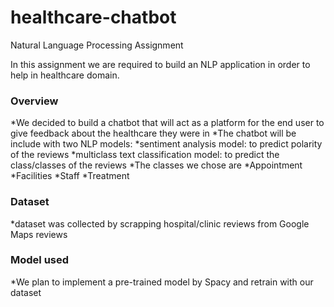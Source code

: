 # healthcare-chatbot
Natural Language Processing Assignment

In this assignment we are required to build an NLP application in order to help in healthcare domain.

### **Overview**
*We decided to build a chatbot that will act as a platform for the end user to give feedback about the healthcare they were in
*The chatbot will be include with two NLP models:
*sentiment analysis model: to predict polarity of the reviews
*multiclass text classification model: to predict the class/classes of the reviews
*The classes we chose are
  *Appointment
  *Facilities
  *Staff
  *Treatment

### **Dataset**
*dataset was collected by scrapping hospital/clinic reviews from Google Maps reviews

### **Model used**
*We plan to implement a pre-trained model by Spacy and retrain with our dataset
